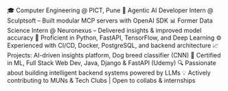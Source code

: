 🎓 Computer Engineering @ PICT, Pune
🤖 Agentic AI Developer Intern @ Sculptsoft – Built modular MCP servers with OpenAI SDK
📊 Former Data Science Intern @ Neuronexus – Delivered insights & improved model accuracy
🐍 Proficient in Python, FastAPI, TensorFlow, and Deep Learning
⚙️ Experienced with CI/CD, Docker, PostgreSQL, and backend architecture
📈 Projects: AI-driven insights platform, Dog breed classifier (CNN)
🧠 Certified in ML, Full Stack Web Dev, Java, Django & FastAPI (Udemy)
🔍 Passionate about building intelligent backend systems powered by LLMs
💡 Actively contributing to MUNs & Tech Clubs | Open to collabs & internships
